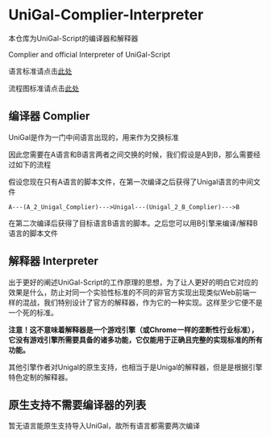 # UniGal-Complier-Interpreter

本仓库为UniGal-Script的编译器和解释器

Complier and official Interpreter of UniGal-Script

语言标准请点击[此处](https://github.com/Uni-Gal/UniGal-Script)

流程图标准请点击[此处](https://github.com/Uni-Gal/UniGal-Diagram)

## 编译器 Complier

UniGal是作为一门中间语言出现的，用来作为交换标准

因此您需要在A语言和B语言两者之间交换的时候，我们假设是A到B，那么需要经过如下的流程

假设您现在只有A语言的脚本文件，在第一次编译之后获得了Unigal语言的中间文件

```
A---(A_2_Unigal_Complier)--->Unigal---(Unigal_2_B_Complier)--->B
```

在第二次编译后获得了目标语言B语言的脚本。之后您可以用B引擎来编译/解释B语言的脚本文件

## 解释器 Interpreter

出于更好的阐述UniGal-Script的工作原理的思想，为了让人更好的明白它对应的效果是什么，防止对同一个实验性标准的不同的非官方实现出现类似Web前端一样的混战，我们特别设计了官方的解释器，作为它的一种实现。这样至少它便不是一个死的标准。

**注意！这不意味着解释器是一个游戏引擎（或Chrome一样的垄断性行业标准），它没有游戏引擎所需要具备的诸多功能，它仅能用于正确且完整的实现标准的所有功能。**

其他引擎作者对Unigal的原生支持，也相当于是Unigal的解释器，但是是根据引擎特色定制的解释器。

## 原生支持不需要编译器的列表

暂无语言能原生支持导入UniGal，故所有语言都需要两次编译